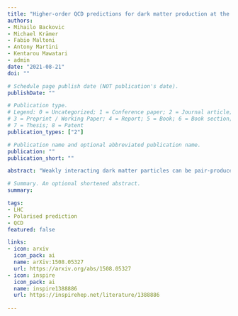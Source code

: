 ```yaml
---
title: "Higher-order QCD predictions for dark matter production at the LHC in simplified models with s-channel mediators"
authors:
- Mihailo Backovic
- Michael Krämer
- Fabio Maltoni
- Antony Martini
- Kentarou Mawatari
- admin
date: "2021-08-21"
doi: ""

# Schedule page publish date (NOT publication's date).
publishDate: ""

# Publication type.
# Legend: 0 = Uncategorized; 1 = Conference paper; 2 = Journal article;
# 3 = Preprint / Working Paper; 4 = Report; 5 = Book; 6 = Book section;
# 7 = Thesis; 8 = Patent
publication_types: ["2"]

# Publication name and optional abbreviated publication name.
publication: ""
publication_short: ""

abstract: "Weakly interacting dark matter particles can be pair-produced at colliders and detected through signatures featuring missing energy in association with either QCD/EW radiation or heavy quarks. In order to constrain the mass and the couplings to standard model particles, accurate and precise predictions for production cross sections and distributions are of prime importance. In this work, we consider various simplified models with s-channel mediators. We implement such models in the FeynRules/MadGraph5_aMC@NLO framework, which allows to include higher-order QCD corrections in realistic simulations and to study their effect systematically. As a first phenomenological application, we present predictions for dark matter production in association with jets and with a top-quark pair at the LHC, at next-to-leading order accuracy in QCD, including matching/merging to parton showers. Our study shows that higher-order QCD corrections to dark matter production via s-channel mediators have a significant impact not only on total production rates, but also on shapes of distributions. We also show that the inclusion of next-to-leading order effects results in a sizeable reduction of the theoretical uncertainties."

# Summary. An optional shortened abstract.
summary: 

tags:
- LHC
- Polarised prediction
- QCD
featured: false

links:
- icon: arxiv
  icon_pack: ai
  name: arXiv:1508.05327
  url: https://arxiv.org/abs/1508.05327
- icon: inspire
  icon_pack: ai
  name: inspire1388886
  url: https://inspirehep.net/literature/1388886
  
---
```

